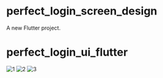 # perfect_login_screen_design

A new Flutter project.


# perfect_login_ui_flutter
![1](https://user-images.githubusercontent.com/59265591/126905388-624c7b51-1507-48ea-9ea7-a6c2f6672305.png)
![2](https://user-images.githubusercontent.com/59265591/126905389-ac134bcb-64f7-488e-9ae1-d81fe6877ed7.png)
![3](https://user-images.githubusercontent.com/59265591/126905390-e149e464-b172-4def-8031-81c7d3ae9366.png)
